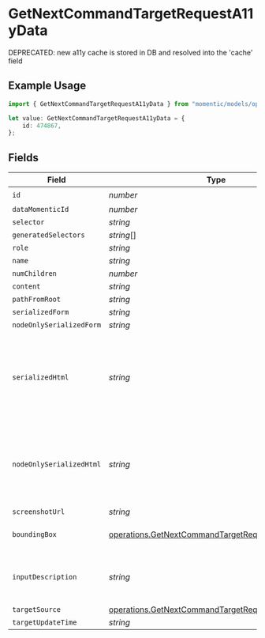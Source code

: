 # GetNextCommandTargetRequestA11yData

DEPRECATED: new a11y cache is stored in DB and resolved into the 'cache' field

## Example Usage

```typescript
import { GetNextCommandTargetRequestA11yData } from "momentic/models/operations";

let value: GetNextCommandTargetRequestA11yData = {
    id: 474867,
};
```

## Fields

| Field                                                                                                                    | Type                                                                                                                     | Required                                                                                                                 | Description                                                                                                              |
| ------------------------------------------------------------------------------------------------------------------------ | ------------------------------------------------------------------------------------------------------------------------ | ------------------------------------------------------------------------------------------------------------------------ | ------------------------------------------------------------------------------------------------------------------------ |
| `id`                                                                                                                     | *number*                                                                                                                 | :heavy_check_mark:                                                                                                       | N/A                                                                                                                      |
| `dataMomenticId`                                                                                                         | *number*                                                                                                                 | :heavy_minus_sign:                                                                                                       | N/A                                                                                                                      |
| `selector`                                                                                                               | *string*                                                                                                                 | :heavy_minus_sign:                                                                                                       | N/A                                                                                                                      |
| `generatedSelectors`                                                                                                     | *string*[]                                                                                                               | :heavy_minus_sign:                                                                                                       | N/A                                                                                                                      |
| `role`                                                                                                                   | *string*                                                                                                                 | :heavy_minus_sign:                                                                                                       | N/A                                                                                                                      |
| `name`                                                                                                                   | *string*                                                                                                                 | :heavy_minus_sign:                                                                                                       | N/A                                                                                                                      |
| `numChildren`                                                                                                            | *number*                                                                                                                 | :heavy_minus_sign:                                                                                                       | N/A                                                                                                                      |
| `content`                                                                                                                | *string*                                                                                                                 | :heavy_minus_sign:                                                                                                       | N/A                                                                                                                      |
| `pathFromRoot`                                                                                                           | *string*                                                                                                                 | :heavy_minus_sign:                                                                                                       | N/A                                                                                                                      |
| `serializedForm`                                                                                                         | *string*                                                                                                                 | :heavy_minus_sign:                                                                                                       | N/A                                                                                                                      |
| `nodeOnlySerializedForm`                                                                                                 | *string*                                                                                                                 | :heavy_minus_sign:                                                                                                       | N/A                                                                                                                      |
| `serializedHtml`                                                                                                         | *string*                                                                                                                 | :heavy_minus_sign:                                                                                                       | pruned html including 1 neighbor and 1 layer of children. value for text inputs pruned.                                  |
| `nodeOnlySerializedHtml`                                                                                                 | *string*                                                                                                                 | :heavy_minus_sign:                                                                                                       | outerHtml of the element without any children. value for text inputs pruned.                                             |
| `screenshotUrl`                                                                                                          | *string*                                                                                                                 | :heavy_minus_sign:                                                                                                       | N/A                                                                                                                      |
| `boundingBox`                                                                                                            | [operations.GetNextCommandTargetRequestBoundingBox](../../models/operations/getnextcommandtargetrequestboundingbox.md)   | :heavy_minus_sign:                                                                                                       | css pixel bounding box                                                                                                   |
| `inputDescription`                                                                                                       | *string*                                                                                                                 | :heavy_minus_sign:                                                                                                       | the description that generated this cache                                                                                |
| `targetSource`                                                                                                           | [operations.GetNextCommandTargetRequestTargetSource](../../models/operations/getnextcommandtargetrequesttargetsource.md) | :heavy_minus_sign:                                                                                                       | N/A                                                                                                                      |
| `targetUpdateTime`                                                                                                       | *string*                                                                                                                 | :heavy_minus_sign:                                                                                                       | N/A                                                                                                                      |